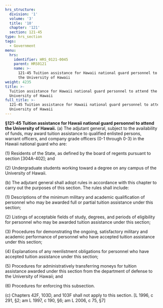 ```yaml
---
hrs_structure:
  division: '1'
  volume: '3'
  title: '10'
  chapter: '121'
  section: 121-45
type: hrs_section
tags:
  - Government
menu:
  hrs:
    identifier: HRS_0121-0045
    parent: HRS0121
    name: >-
      121-45 Tuition assistance for Hawaii national guard personnel to attend
      the University of Hawaii
weight: 4235
title: >-
  Tuition assistance for Hawaii national guard personnel to attend the
  University of Hawaii
full_title: >-
  121-45 Tuition assistance for Hawaii national guard personnel to attend the
  University of Hawaii
---
```

**§121-45 Tuition assistance for Hawaii national guard personnel to attend the University of Hawaii.** (a) The adjutant general, subject to the availability of funds, may award tuition assistance to qualified enlisted persons, warrant officers, and company grade officers (0-1 through 0-3) in the Hawaii national guard who are:

(1) Residents of the State, as defined by the board of regents pursuant to section [304A-402]; and

(2) Undergraduate students working toward a degree on any campus of the University of Hawaii.

(b) The adjutant general shall adopt rules in accordance with this chapter to carry out the purposes of this section. The rules shall include:

(1) Descriptions of the minimum military and academic qualification of personnel who may be awarded full or partial tuition assistance under this section;

(2) Listings of acceptable fields of study, degrees, and periods of eligibility for personnel who may be awarded tuition assistance under this section;

(3) Procedures for demonstrating the ongoing, satisfactory military and academic performance of personnel who have accepted tuition assistance under this section;

(4) Explanations of any reenlistment obligations for personnel who have accepted tuition assistance under this section;

(5) Procedures for administratively transferring moneys for tuition assistance awarded under this section from the department of defense to the University of Hawaii; and

(6) Procedures for enforcing this subsection.

(c) Chapters 42F, 103D, and 103F shall not apply to this section. [L 1996, c 291, §2; am L 1997, c 190, §6; am L 2006, c 75, §7]